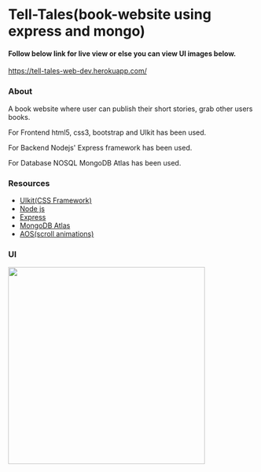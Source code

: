 <h1>Tell-Tales(book-website using express and mongo)</h1>

<h4>Follow below link for live view or else you can view UI images below.</h4>
<p><a href="https://tell-tales-web-dev.herokuapp.com/">https://tell-tales-web-dev.herokuapp.com/</a></p>

<h3>About</h3>
<p>A book website where user can publish their short stories, grab other users books.</p>
<p>For Frontend html5, css3, bootstrap and UIkit has been used.</p>
<p>For Backend Nodejs' Express framework has been used.</p>
<p>For Database NOSQL MongoDB Atlas has been used.</p>

<h3>Resources</h3>
<ul>
    <li><a href="https://getuikit.com/">UIkit(CSS Framework)</a></li>
    <li><a href="https://nodejs.org/en/">Node js</a></li>
    <li><a href="https://expressjs.com/">Express</a></li>
    <li><a href="https://www.mongodb.com/cloud/atlas#:~:text=MongoDB%20Atlas%20is%20the%20global,data%20security%20and%20privacy%20standards.">MongoDB Atlas</a></li>
    <li><a href="https://github.com/michalsnik/aos">AOS(scroll animations)</a></li>
</ul>

<h3>UI</h3>
<img width="400px" src="./UI/home.gif" alt="">